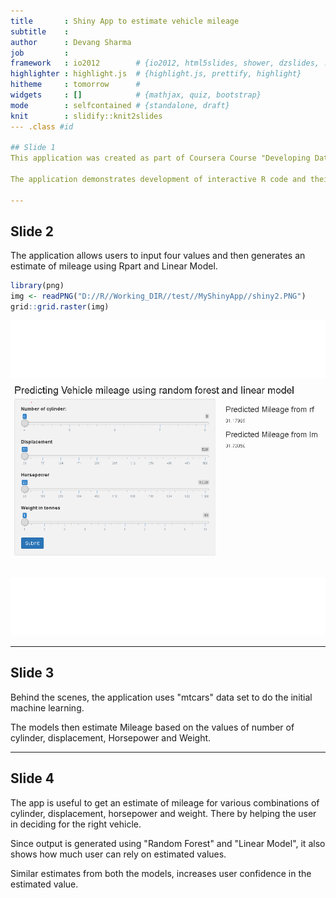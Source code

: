 ```yaml
---
title       : Shiny App to estimate vehicle mileage
subtitle    : 
author      : Devang Sharma
job         : 
framework   : io2012        # {io2012, html5slides, shower, dzslides, ...}
highlighter : highlight.js  # {highlight.js, prettify, highlight}
hitheme     : tomorrow      # 
widgets     : []            # {mathjax, quiz, bootstrap}
mode        : selfcontained # {standalone, draft}
knit        : slidify::knit2slides
--- .class #id

## Slide 1
This application was created as part of Coursera Course "Developing Data Products"

The application demonstrates development of interactive R code and their deployment on a server for web access.

---
```



## Slide 2
The application allows users to input four values and then generates an estimate of mileage using Rpart and Linear Model.


```r
library(png)
img <- readPNG("D://R//Working_DIR//test//MyShinyApp//shiny2.PNG")
grid::grid.raster(img)
```

![plot of chunk unnamed-chunk-1](assets/fig/unnamed-chunk-1-1.png)

---

## Slide 3

Behind the scenes, the application uses "mtcars" data set to do the initial machine learning.

The models then estimate Mileage based on the values of number of cylinder, displacement, Horsepower and Weight.

---

## Slide 4

The app is useful to get an estimate of mileage for various combinations of cylinder, displacement, horsepower and weight. There by helping the user in deciding for the right vehicle. 

Since output is generated using "Random Forest" and "Linear Model", it also shows how much user can rely on estimated values.

Similar estimates from both the models, increases user confidence in the estimated value.

